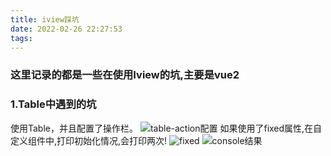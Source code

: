 ```yaml
---
title: iview踩坑
date: 2022-02-26 22:27:53
tags:
---
```

### 这里记录的都是一些在使用Iview的坑,主要是vue2
### 1.Table中遇到的坑
使用Table，并且配置了操作栏。
![table-action配置](https://qiniu.zhaoxinchuan.cn/iview/%E5%BE%AE%E4%BF%A1%E6%88%AA%E5%9B%BE_20220226222614.png)
如果使用了fixed属性,在自定义组件中,打印初始化情况,会打印两次!
![fixed](https://qiniu.zhaoxinchuan.cn/iview/%E5%BE%AE%E4%BF%A1%E6%88%AA%E5%9B%BE_20220226222637.png)
![console结果](https://qiniu.zhaoxinchuan.cn/iview/%E5%BE%AE%E4%BF%A1%E6%88%AA%E5%9B%BE_20220226222649.png)